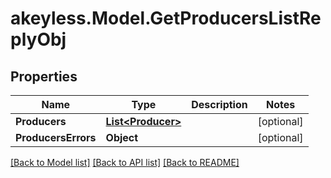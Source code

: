 # akeyless.Model.GetProducersListReplyObj

## Properties

Name | Type | Description | Notes
------------ | ------------- | ------------- | -------------
**Producers** | [**List&lt;Producer&gt;**](Producer.md) |  | [optional] 
**ProducersErrors** | **Object** |  | [optional] 

[[Back to Model list]](../README.md#documentation-for-models) [[Back to API list]](../README.md#documentation-for-api-endpoints) [[Back to README]](../README.md)

